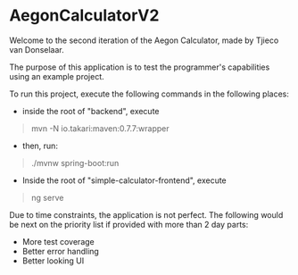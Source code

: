 # AegonCalculatorV2
Welcome to the second iteration of the Aegon Calculator, made by Tjieco van Donselaar.

The purpose of this application is to test the programmer's capabilities using an example project.

To run this project, execute the following commands in the following places:

- inside the root of "backend", execute 
> mvn -N io.takari:maven:0.7.7:wrapper
- then, run:
> ./mvnw spring-boot:run

- Inside the root of "simple-calculator-frontend", execute
> ng serve

Due to time constraints, the application is not perfect. The following would be next on the priority list if provided with more than 2 day parts:

- More test coverage
- Better error handling
- Better looking UI
